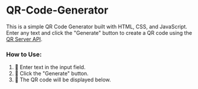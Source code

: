 # QR-Code-Generator

This is a simple QR Code Generator built with HTML, CSS, and JavaScript.  
Enter any text and click the "Generate" button to create a QR code using the [QR Server API](https://api.qrserver.com).

### How to Use:
1. 📝 Enter text in the input field.
2. 🔲 Click the "Generate" button.
3. 📸 The QR code will be displayed below.